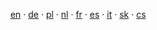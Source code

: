 <i class="fa fa-language"></i>
 &nbsp; <a href="{{base-url}}en/bitcoin/">en</a>
 · <a href="{{base-url}}de/bitcoin/">de</a>
 · <a href="{{base-url}}pl/bitcoin/">pl</a>
 · <a href="{{base-url}}nl/bitcoin/">nl</a>
 · <a href="{{base-url}}fr/bitcoin/">fr</a>
 · <a href="{{base-url}}es/bitcoin/">es</a>
 · <a href="{{base-url}}it/bitcoin/">it</a>
 · <a href="{{base-url}}sk/bitcoin/">sk</a>
 · <a href="{{base-url}}bitcoin/">cs</a>
